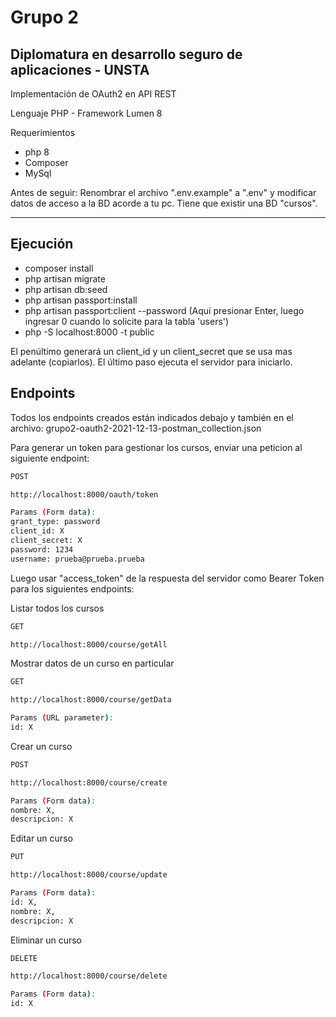# Grupo 2
## Diplomatura en desarrollo seguro de aplicaciones - UNSTA
Implementación de OAuth2 en API REST

Lenguaje PHP - Framework Lumen 8

Requerimientos
-   php 8
-   Composer
-   MySql

Antes de seguir:
Renombrar el archivo ".env.example" a ".env" y modificar datos de acceso
a la BD acorde a tu pc. Tiene que existir una BD "cursos".

---

## Ejecución

- composer install
- php artisan migrate
- php artisan db:seed
- php artisan passport:install
- php artisan passport:client --password
  (Aquí presionar Enter, luego ingresar 0 cuando lo solicite para la tabla 'users')
- php -S localhost:8000 -t public

El penúltimo generará un client_id y un client_secret que se usa mas adelante (copiarlos).
El último paso ejecuta el servidor para iniciarlo.

## Endpoints
Todos los endpoints creados están indicados debajo y también en el archivo:
grupo2-oauth2-2021-12-13-postman_collection.json

Para generar un token para gestionar los cursos, enviar una peticion al siguiente endpoint:

```bash
POST

http://localhost:8000/oauth/token

Params (Form data):
grant_type: password
client_id: X
client_secret: X
password: 1234
username: prueba@prueba.prueba
```

Luego usar "access_token" de la respuesta del servidor
como Bearer Token para los siguientes endpoints:

Listar todos los cursos
```bash
GET

http://localhost:8000/course/getAll
```

Mostrar datos de un curso en particular
```bash
GET

http://localhost:8000/course/getData

Params (URL parameter):
id: X
```

Crear un curso
```bash
POST

http://localhost:8000/course/create

Params (Form data):
nombre: X,
descripcion: X
```

Editar un curso
```bash
PUT

http://localhost:8000/course/update

Params (Form data):
id: X,
nombre: X,
descripcion: X
```

Eliminar un curso
```bash
DELETE

http://localhost:8000/course/delete

Params (Form data):
id: X
```
